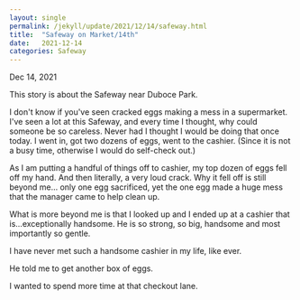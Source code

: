```yaml
---
layout: single
permalink: /jekyll/update/2021/12/14/safeway.html
title:  "Safeway on Market/14th"
date:   2021-12-14
categories: Safeway
---
```

Dec 14, 2021

This story is about the Safeway near Duboce Park.

I don't know if you've seen cracked eggs making a mess in a supermarket. I've seen a lot at this Safeway, and every time I thought, why could someone be so careless. Never had I thought I would be doing that once today. I went in, got two dozens of eggs, went to the cashier. (Since it is not a busy time, otherwise I would do self-check out.)

As I am putting a handful of things off to cashier, my top dozen of eggs fell off my hand. And then literally, a very loud crack. Why it fell off is still beyond me... only one egg sacrificed, yet the one egg made a huge mess that the manager came to help clean up.

What is more beyond me is that I looked up and I ended up at a cashier that is...exceptionally handsome. He is so strong, so big, handsome and most importantly so gentle. 

I have never met such a handsome cashier in my life, like ever. 

He told me to get another box of eggs.

I wanted to spend more time at that checkout lane.
